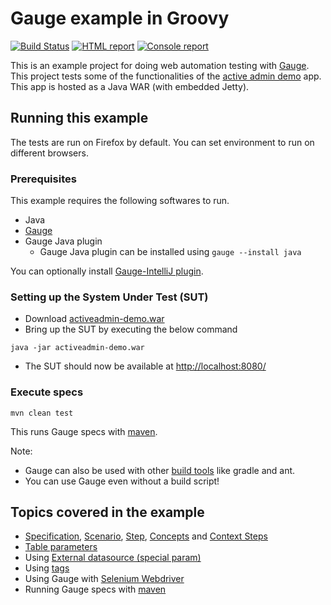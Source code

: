 # Gauge example in Groovy
[![Build Status](https://snap-ci.com/getgauge/gauge-example-groovy/branch/master/build_image)](https://snap-ci.com/getgauge/gauge-example-groovy/branch/master)
[![HTML report](https://img.shields.io/badge/report-html-green.svg)](http://gauge-example-reports.herokuapp.com/groovy)
[![Console report](https://img.shields.io/badge/report-console-blue.svg)](http://gauge-example-reports.herokuapp.com/groovy/console)


This is an example project for doing web automation testing with [Gauge](http://getgauge.io). This project tests some of the functionalities of the [active admin demo](https://github.com/getgauge/activeadmin-demo) app. This app is hosted as a Java WAR (with embedded Jetty).

## Running this example
The tests are run on Firefox by default. You can set environment to run on different browsers.

### Prerequisites

This example requires the following softwares to run.
  * Java
  * [Gauge](http://getgauge.io/download.html)
  * Gauge Java plugin
    * Gauge Java plugin can be installed using `gauge --install java`

You can optionally install [Gauge-IntelliJ plugin](http://getgauge.io/documentation/user/current/ide_support/intellij_idea.html).

### Setting up the System Under Test (SUT)

* Download [activeadmin-demo.war](https://bintray.com/artifact/download/gauge/activeadmin-demo/activeadmin-demo.war)
* Bring up the SUT by executing the below command
```
java -jar activeadmin-demo.war
```
* The SUT should now be available at [http://localhost:8080/](http://localhost:8080)

### Execute specs

```
mvn clean test
```
This runs Gauge specs with [maven](https://maven.apache.org/).

Note:
  * Gauge can also be used with other [build tools](http://getgauge.io/documentation/user/current/test_code/java/using_build_tools.html) like gradle and ant.
  * You can use Gauge even without a build script!

## Topics covered in the example

* [Specification](http://getgauge.io/documentation/user/current/specifications/README.html), [Scenario](http://getgauge.io/documentation/user/current/specifications/scenarios.html),  [Step](http://getgauge.io/documentation/user/current/specifications/steps.html), [Concepts](http://getgauge.io/documentation/user/current/specifications/concepts.html) and [Context Steps](http://getgauge.io/documentation/user/current/specifications/contexts.html)
* [Table parameters](http://getgauge.io/documentation/user/current/specifications/parameters.html#table-parameter)
* Using [External datasource (special param)](http://getgauge.io/documentation/user/current/specifications/parameters.html#special-parameters)
* Using [tags](http://getgauge.io/documentation/user/current/specifications/tags.html)
* Using Gauge with [Selenium Webdriver](http://docs.seleniumhq.org/projects/webdriver/)
* Running Gauge specs with [maven](https://maven.apache.org/)
